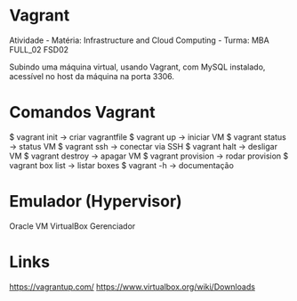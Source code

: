 # Vagrant
Atividade - Matéria: Infrastructure and Cloud Computing - Turma: MBA FULL_02 FSD02

Subindo uma máquina virtual, usando Vagrant, com MySQL instalado, acessível no host da máquina na porta 3306. 

# Comandos Vagrant
  $ vagrant init       -> criar vagrantfile
  $ vagrant up         -> iniciar VM
  $ vagrant status     -> status VM
  $ vagrant ssh        -> conectar via SSH
  $ vagrant halt       -> desligar VM
  $ vagrant destroy    -> apagar VM
  $ vagrant provision  -> rodar provision
  $ vagrant box list   -> listar boxes
  $ vagrant -h         -> documentação

# Emulador (Hypervisor)

Oracle VM VirtualBox Gerenciador

  # Links
  https://vagrantup.com/
  https://www.virtualbox.org/wiki/Downloads



